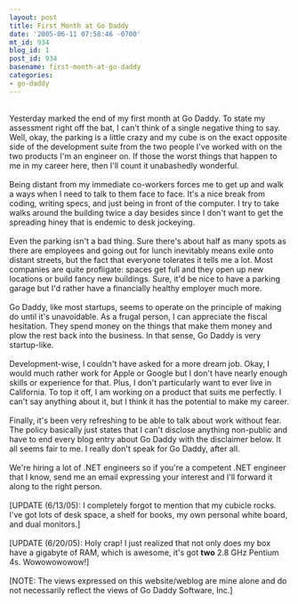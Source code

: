 ```yaml
---
layout: post
title: First Month at Go Daddy
date: '2005-06-11 07:58:46 -0700'
mt_id: 934
blog_id: 1
post_id: 934
basename: first-month-at-go-daddy
categories:
- go-daddy
---
```

<br />Yesterday marked the end of my first month at Go Daddy. To state my assessment right off the bat, I can't think of a single negative thing to say. Well, okay, the parking is a little crazy and my cube is on the exact opposite side of the development suite from the two people I've worked with on the two products I'm an engineer on. If those the worst things that happen to me in my career here, then I'll count it unabashedly wonderful.<br /><br />Being distant from my immediate co-workers forces me to get up and walk a ways when I need to talk to them face to face. It's a nice break from coding, writing specs, and just being in front of the computer. I try to take walks around the building twice a day besides since I don't want to get the spreading hiney that is endemic to desk jockeying.<br /><br />Even the parking isn't a bad thing. Sure there's about half as many spots as there are employees and going out for lunch inevitably means exile onto distant streets, but the fact that everyone tolerates it tells me a lot. Most companies are quite profligate: spaces get full and they open up new locations or build fancy new buildings. Sure, it'd be nice to have a parking garage but I'd rather have a financially healthy employer much more.<br /><br />Go Daddy, like most startups, seems to operate on the principle of making do until it's unavoidable. As a frugal person, I can appreciate the fiscal hesitation. They spend money on the things that make them money and plow the rest back into the business. In that sense, Go Daddy is very startup-like.<br /><br />Development-wise, I couldn't have asked for a more dream job. Okay, I would much rather work for Apple or Google but I don't have nearly enough skills or experience for that. Plus, I don't particularly want to ever live in California. To top it off, I am working on a product that suits me perfectly. I can't say anything about it, but I think it has the potential to make my career.<br /><br />Finally, it's been very refreshing to be able to talk about work without fear. The policy basically just states that I can't disclose anything non-public and have to end every blog entry about Go Daddy with the disclaimer below. It all seems fair to me. I really don't speak for Go Daddy, after all.<br /><br />We're hiring a lot of .NET engineers so if you're a competent .NET engineer that I know, send me an email expressing your interest and I'll forward it along to the right person.<br /><br />[UPDATE (6/13/05): I completely forgot to mention that my cubicle rocks. I've got lots of desk space, a shelf for books, my own personal white board, and dual monitors.]<br /><br />[UPDATE (6/20/05): Holy crap! I just realized that not only does my box have a gigabyte of RAM, which is awesome, it's got <strong>two</strong> 2.8 GHz Pentium 4s. Wowowowowow!]<br /><br />[NOTE: The views expressed on this website/weblog are mine alone and do not necessarily reflect the views of Go Daddy Software, Inc.]<br /><br /><br />
